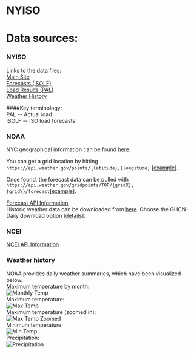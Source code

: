 # NYISO  

# Data sources: 
### NYISO  
Links to the data files:  
[Main Site][1]  
[Forecasts (ISOLF)][2]  
[Load Results (PAL)][3]  
[Weather History][4]  

####Key terminology:  
PAL -- Actual load  
ISOLF -- ISO load forecasts  

### NOAA  
  
NYC geographical information can be found [here][5].  
  
You can get a grid location by hitting `https://api.weather.gov/points/{latitude},{longitude}` [[example][6]].  
  
Once found, the forecast data can be pulled with `https://api.weather.gov/gridpoints/TOP/{gridX},{gridY}/forecast`[[example][7]].  
  
[Forecast API Information][8]  
Historic weather data can be downloaded from [here][10]. Choose the GHCN-Daily download option [[details][11]].  
  
### NCEI  
  
[NCEI API Information][9]  
  
###  

### Weather history
NOAA provides daily weather summaries, which have been visualized below.  
Maximum temperature by month:  
![Monthly Temp][monthly_temp]  
Maximum temperature:  
![Max Temp][max_temp]  
Maximum temperature (zoomed in):  
![Max Temp Zoomed][max_temp_zoomed]  
Minimum temperature:  
![Min Temp][min_temp]  
Precipitation:  
![Precipitation][precip]  

  
[1]: https://www.nyiso.com/power-grid-data  
[2]: http://mis.nyiso.com/public/P-7list.htm  
[3]: http://mis.nyiso.com/public/P-58Clist.htm  
[4]: http://mis.nyiso.com/public/P-7Alist.htm  
[5]: https://tools.wmflabs.org/geohack/geohack.php?pagename=New_York_City&params=40.661_N_73.944_W_region:US-NY_type:city(8175133)  
[6]: https://api.weather.gov/points/40.661,-73.944  
[7]: https://api.weather.gov/gridpoints/TOP/35,32/forecast  
[8]: https://www.weather.gov/documentation/services-web-api  
[9]: https://www.ncei.noaa.gov/support/access-data-service-api-user-documentation  
[10]: https://www.ncdc.noaa.gov/cdo-web/search
[11]: https://www.ncei.noaa.gov/metadata/geoportal/rest/metadata/item/gov.noaa.ncdc:C00861/html
[max_temp]: https://github.com/the-great-shazbot/nexml-nyiso/raw/master/data/charts/max_temp_plot.png
[max_temp_zoomed]: https://github.com/the-great-shazbot/nexml-nyiso/raw/master/data/charts/max_temp_zoomed_plot.png
[min_temp]: https://github.com/the-great-shazbot/nexml-nyiso/raw/master/data/charts/min_temp_plot.png
[precip]: https://github.com/the-great-shazbot/nexml-nyiso/raw/master/data/charts/precip_plot.png
[monthly_temp]: https://github.com/the-great-shazbot/nexml-nyiso/raw/master/data/charts/monthly_temp_plot.png
